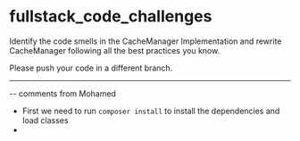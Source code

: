 # fullstack_code_challenges

Identify the code smells in the CacheManager Implementation and rewrite CacheManager following all the best practices you know.

Please push your code in a different branch. 


-------------------------------------------------------------
-- comments from Mohamed

* First we need to run `composer install` to install the dependencies and load classes
* 